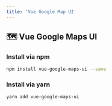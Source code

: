 ```yaml
---
title: 'Vue Google Map UI'
---
```


## 🗺 Vue Google Maps UI

### Install via npm

```bash
npm install vue-google-maps-ui --save
```


### Install via yarn

```bash
yarn add vue-google-maps-ui
```
